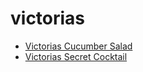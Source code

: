 # victorias

 * [Victorias Cucumber Salad](index/v/victorias-cucumber-salad.json)
 * [Victorias Secret Cocktail](index/v/victorias-secret-cocktail.json)
